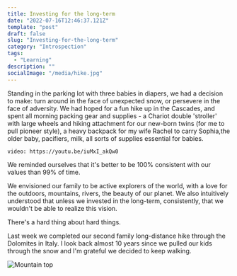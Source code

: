 ```yaml
---
title: Investing for the long-term
date: "2022-07-16T12:46:37.121Z"
template: "post"
draft: false
slug: "Investing-for-the-long-term"
category: "Introspection"
tags:
  - "Learning"
description: "" 
socialImage: "/media/hike.jpg"
---
```


Standing in the parking lot with three babies in diapers, we had a decision to make: turn around in the face of unexpected snow, or persevere in the face of adversity. We had hoped for a fun hike up in the Cascades, and spent all morning packing gear and supplies - a Chariot double 'stroller' with large wheels and hiking attachment for our new-born twins (for me to pull pioneer style), a heavy backpack for my wife Rachel to carry Sophia,the older baby, pacifiers, milk, all sorts of supplies essential for babies. 


`video: https://youtu.be/iuMxI_akQw0`

We reminded ourselves that it's better to be 100% consistent with our values than 99% of time. 

We envisioned our family to be active explorers of the world, with a love for the outdoors, mountains, rivers, the beauty of our planet. We also intuitively understood that unless we invested in the long-term, consistently, that we wouldn't be able to realize this vision. 

There's a hard thing about hard things.

Last week we completed our second family long-distance hike through the Dolomites in Italy. I look back almost 10 years since we pulled our kids through the snow and I'm grateful we decided to keep walking.

![Mountain top](/media/mountaintop.jpg)
